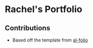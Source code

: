 # Rachel's Portfolio

## Contributions
- Based off the template from [al-folio](https://github.com/alshedivat/al-folio)